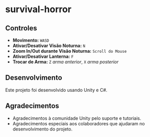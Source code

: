 # survival-horror

## Controles

- **Movimento:** `WASD`
- **Ativar/Desativar Visão Noturna:** `N`
- **Zoom In/Out durante Visão Noturna:** `Scroll do Mouse`
- **Ativar/Desativar Lanterna:** `F`
- **Trocar de Arma:** `Z` *arma anterior*, `X` *arma posterior*

## Desenvolvimento

Este projeto foi desenvolvido usando Unity e C#. 

## Agradecimentos

- Agradecimentos à comunidade Unity pelo suporte e tutoriais.
- Agradecimentos especiais aos colaboradores que ajudaram no desenvolvimento do projeto.
